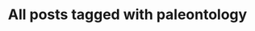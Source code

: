 ---
layout: tag
title: "All posts tagged with paleontology"
permalink: /weblog/tags/paleontology/
taxonomy: paleontology
---